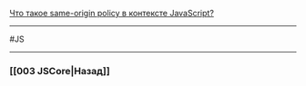  [Что такое same-origin policy в контексте JavaScript?](https://youtu.be/IooJ3P2VUYs?t=612)

___
 #JS 

___

### [[003 JSCore|Назад]]